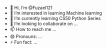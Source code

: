 - 👋 Hi, I’m @Fuzael121
- 👀 I’m interested in learning Machine learning
- 🌱 I’m currently learning CS50 Python Series
- 💞️ I’m looking to collaborate on ...
- 📫 How to reach me ...
- 😄 Pronouns: ...
- ⚡ Fun fact: ...

<!---
Fuzael121/Fuzael121 is a ✨ special ✨ repository because its `README.md` (this file) appears on your GitHub profile.
You can click the Preview link to take a look at your changes.
--->
